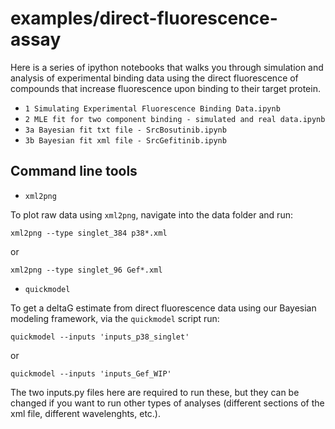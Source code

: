 # examples/direct-fluorescence-assay

Here is a series of ipython notebooks that walks you through simulation and analysis of experimental binding data using the direct fluorescence of compounds that increase fluorescence upon binding to their target protein.

 - `1 Simulating Experimental Fluorescence Binding Data.ipynb`
 - `2 MLE fit for two component binding - simulated and real data.ipynb`
 - `3a Bayesian fit txt file - SrcBosutinib.ipynb`
 - `3b Bayesian fit xml file - SrcGefitinib.ipynb`

## Command line tools

* `xml2png`

To plot raw data using `xml2png`, navigate into the data folder and run:

 `xml2png --type singlet_384 p38*.xml`

 or

 `xml2png --type singlet_96 Gef*.xml`

* `quickmodel`

To get a deltaG estimate from direct fluorescence data using our Bayesian modeling framework, via the `quickmodel` script run:

  `quickmodel --inputs 'inputs_p38_singlet'`

or
 
  `quickmodel --inputs 'inputs_Gef_WIP'`

The two inputs.py files here are required to run these, but they can be changed if you want to run other types of analyses (different sections of the xml file, different wavelenghts, etc.).
 


